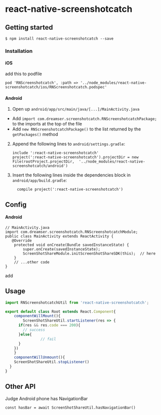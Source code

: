 
# react-native-screenshotcatch

## Getting started

`$ npm install react-native-screenshotcatch --save`

### Installation

#### iOS

add this to podfile
```
pod 'RNScreenshotcatch', :path => '../node_modules/react-native-screenshotcatch/ios/RNScreenshotcatch.podspec'
```

#### Android

1. Open up `android/app/src/main/java/[...]/MainActivity.java`
  - Add `import com.dreamser.screenshotcatch.RNScreenshotcatchPackage;` to the imports at the top of the file
  - Add `new RNScreenshotcatchPackage()` to the list returned by the `getPackages()` method
2. Append the following lines to `android/settings.gradle`:
  	```
  	include ':react-native-screenshotcatch'
  	project(':react-native-screenshotcatch').projectDir = new File(rootProject.projectDir, 	'../node_modules/react-native-screenshotcatch/android')
  	```
3. Insert the following lines inside the dependencies block in `android/app/build.gradle`:
  	```
      compile project(':react-native-screenshotcatch')
  	```

## Config

#### Android

```
// MainActivity.java
import com.dreamser.screenshotcatch.RNScreenshotcatchModule;
public class MainActivity extends ReactActivity {
   @Override
    protected void onCreate(Bundle savedInstanceState) {
        super.onCreate(savedInstanceState);
        ScreenShotShareModule.initScreenShotShareSDK(this);  // here
    }
    // ...other code
}
```

add

## Usage
```javascript
import RNScreenshotcatchUtil from 'react-native-screenshotcatch';

export default class Root extends React.Component{
	componentWillMount(){
		ScreenShotShareUtil.startListener(res => {
      if(res && res.code === 200){
        // success
      }else{
				// fail
      }
    })
	}
	componentWillUnmount(){
    ScreenShotShareUtil.stopListener()
  }
}

```

## Other API

Judge Android phone has NavigationBar
```
const hasBar = await ScreenShotShareUtil.hasNavigationBar()
```